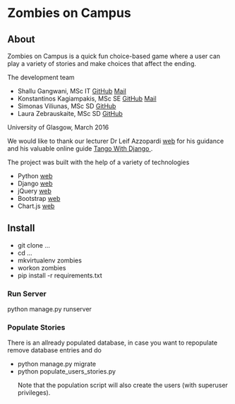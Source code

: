 <h1>Zombies on Campus</h1>

<h2>About</h2>

<p>Zombies on Campus is a quick fun choice-based game where a user can play a variety of stories and make choices that affect the ending.</p>

<p>The development team</p>

<ul>
            <li>Shallu Gangwani, MSc IT <a href="https://github.com/2165738G" target="_blank"> GitHub</a> <a href="mailto:2165738G@student.gla.ac.uk" target="_blank"><span class="glyphicon glyphicon-envelope"></span> Mail</a></li>
            <li>Konstantinos Kagiampakis, MSc SE <a href="https://github.com/kostiskag" target="_blank"> GitHub</a> <a href="mailto:kostiskag@gmail.com" target="_blank"><span class="glyphicon glyphicon-envelope"></span> Mail</a></li>
            <li>Simonas Viliunas, MSc SD <a href="https://github.com/vilisimo" target="_blank"> GitHub</a>
            </li><li>Laura Zebrauskaite, MSc SD <a href="https://github.com/laurabzz" target="_blank"> GitHub</a></li>
</ul>

<p>University of Glasgow, March 2016</p>

<p>We would like to thank our lecturer Dr Leif Azzopardi <a href="http://www.dcs.gla.ac.uk/~leif/" target="_blank"><span class="glyphicon glyphicon-globe"></span> web</a> for his guidance and his valuable online guide <a href="http://www.tangowithdjango.com/"><span class="glyphicon glyphicon-globe"></span> Tango With Django </a>.
</p>


<p>The project was built with the help of a variety of technologies</p>

<ul>
            <li>Python <a href="https://www.python.org/"><span class="glyphicon glyphicon-globe"></span> web</a></li>
            <li>Django <a href="https://www.djangoproject.com/"><span class="glyphicon glyphicon-globe"></span> web</a></li>
            <li>jQuery <a href="https://jquery.com/"><span class="glyphicon glyphicon-globe"></span> web</a></li>
            <li>Bootstrap <a href="http://getbootstrap.com/"><span class="glyphicon glyphicon-globe"></span> web</a></li>
            <li>Chart.js <a href="http://www.chartjs.org/"><span class="glyphicon glyphicon-globe"></span> web</a></li>
        </ul>


<h2>Install</h2>

<ul>
<li>git clone ...</li>
<li>cd ...</li>
<li>mkvirtualenv zombies</li>
<li>workon zombies</li>
<li>pip install -r requirements.txt</li>
</ul>

<h3>Run Server</h3>
python manage.py runserver

<h3>Populate Stories</h3>
There is an allready populated database, in case you want to repopulate remove database entries
and do

<ul>
<li>python manage.py migrate</li>
<li>python populate_users_stories.py</li>
<p>Note that the population script will also create the users (with superuser privileges).</p>
</ul>

